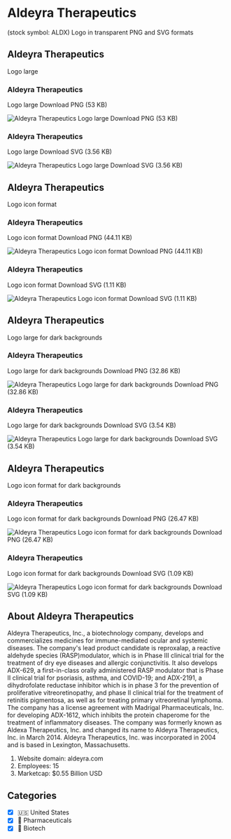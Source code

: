 # Aldeyra Therapeutics
 (stock symbol: ALDX) Logo in transparent PNG and SVG formats

## Aldeyra Therapeutics
 Logo large

### Aldeyra Therapeutics
 Logo large Download PNG (53 KB)

![Aldeyra Therapeutics
 Logo large Download PNG (53 KB)](/img/orig/ALDX_BIG-e850fec0.png)

### Aldeyra Therapeutics
 Logo large Download SVG (3.56 KB)

![Aldeyra Therapeutics
 Logo large Download SVG (3.56 KB)](/img/orig/ALDX_BIG-93dd118c.svg)

## Aldeyra Therapeutics
 Logo icon format

### Aldeyra Therapeutics
 Logo icon format Download PNG (44.11 KB)

![Aldeyra Therapeutics
 Logo icon format Download PNG (44.11 KB)](/img/orig/ALDX-643d9a27.png)

### Aldeyra Therapeutics
 Logo icon format Download SVG (1.11 KB)

![Aldeyra Therapeutics
 Logo icon format Download SVG (1.11 KB)](/img/orig/ALDX-2eeb0acc.svg)

## Aldeyra Therapeutics
 Logo large for dark backgrounds

### Aldeyra Therapeutics
 Logo large for dark backgrounds Download PNG (32.86 KB)

![Aldeyra Therapeutics
 Logo large for dark backgrounds Download PNG (32.86 KB)](/img/orig/ALDX_BIG.D-827f85e2.png)

### Aldeyra Therapeutics
 Logo large for dark backgrounds Download SVG (3.54 KB)

![Aldeyra Therapeutics
 Logo large for dark backgrounds Download SVG (3.54 KB)](/img/orig/ALDX_BIG.D-9e4aa6ec.svg)

## Aldeyra Therapeutics
 Logo icon format for dark backgrounds

### Aldeyra Therapeutics
 Logo icon format for dark backgrounds Download PNG (26.47 KB)

![Aldeyra Therapeutics
 Logo icon format for dark backgrounds Download PNG (26.47 KB)](/img/orig/ALDX.D-508c9ce4.png)

### Aldeyra Therapeutics
 Logo icon format for dark backgrounds Download SVG (1.09 KB)

![Aldeyra Therapeutics
 Logo icon format for dark backgrounds Download SVG (1.09 KB)](/img/orig/ALDX.D-7e58601b.svg)

## About Aldeyra Therapeutics


Aldeyra Therapeutics, Inc., a biotechnology company, develops and commercializes medicines for immune-mediated ocular and systemic diseases. The company's lead product candidate is reproxalap, a reactive aldehyde species (RASP)modulator, which is in Phase III clinical trial for the treatment of dry eye diseases and allergic conjunctivitis. It also develops ADX-629, a first-in-class orally administered RASP modulator that is Phase II clinical trial for psoriasis, asthma, and COVID-19; and ADX-2191, a dihydrofolate reductase inhibitor which is in phase 3 for the prevention of proliferative vitreoretinopathy, and phase II clinical trial for the treatment of retinitis pigmentosa, as well as for treating primary vitreoretinal lymphoma. The company has a license agreement with Madrigal Pharmaceuticals, Inc. for developing ADX-1612, which inhibits the protein chaperome for the treatment of inflammatory diseases. The company was formerly known as Aldexa Therapeutics, Inc. and changed its name to Aldeyra Therapeutics, Inc. in March 2014. Aldeyra Therapeutics, Inc. was incorporated in 2004 and is based in Lexington, Massachusetts.

1. Website domain: aldeyra.com
2. Employees: 15
3. Marketcap: $0.55 Billion USD


## Categories
- [x] 🇺🇸 United States
- [x] 💊 Pharmaceuticals
- [x] 🧬 Biotech
